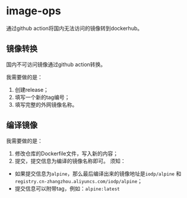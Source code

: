 # image-ops
通过github action将国内无法访问的镜像转到dockerhub。
## 镜像转换
国内不可访问镜像通过github action转换。

我需要做的是：
1. 创建release；
2. 填写一个新的tag编号；
3. 填写完整的外网镜像名称。
## 编译镜像
我需要做的是：
1. 修改仓库的Dockerfile文件，写入新的内容；
2. 提交，提交信息为编译的镜像名称即可。
须知：
- 如果提交信息为`alpine`，那么最后编译出来的镜像地址是`iodp/alpine` 和 `registry.cn-zhangzhou.aliyuncs.com/iodp/alpine`；
- 提交信息可以附带tag，例如：`alpine:latest`
